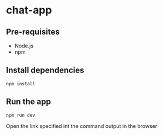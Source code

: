 # chat-app

## Pre-requisites
- Node.js
- npm

## Install dependencies
`npm install`

## Run the app
`npm run dev`

Open the link specified int the command output in the browser